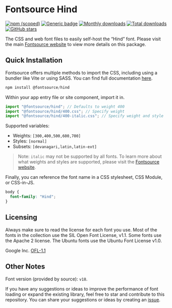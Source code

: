 # Fontsource Hind

[![npm (scoped)](https://img.shields.io/npm/v/@fontsource/hind?color=brightgreen)](https://www.npmjs.com/package/@fontsource/hind) [![Generic badge](https://img.shields.io/badge/fontsource-passing-brightgreen)](https://github.com/fontsource/fontsource) [![Monthly downloads](https://badgen.net/npm/dm/@fontsource/hind)](https://github.com/fontsource/fontsource) [![Total downloads](https://badgen.net/npm/dt/@fontsource/hind)](https://github.com/fontsource/fontsource) [![GitHub stars](https://img.shields.io/github/stars/fontsource/fontsource.svg?style=social&label=Star)](https://github.com/fontsource/fontsource/stargazers)

The CSS and web font files to easily self-host the “Hind” font. Please visit the main [Fontsource website](https://fontsource.org/fonts/hind) to view more details on this package.

## Quick Installation

Fontsource offers multiple methods to import the CSS, including using a bundler like Vite or using SASS. You can find full documentation [here](https://fontsource.org/docs/getting-started/introduction).

```javascript
npm install @fontsource/hind
```

Within your app entry file or site component, import it in.

```javascript
import "@fontsource/hind"; // Defaults to weight 400
import "@fontsource/hind/400.css"; // Specify weight
import "@fontsource/hind/400-italic.css"; // Specify weight and style
```

Supported variables:
- Weights: `[300,400,500,600,700]`
- Styles: `[normal]`
- Subsets: `[devanagari,latin,latin-ext]`

> Note: `italic` may not be supported by all fonts. To learn more about what weights and styles are supported, please visit the [Fontsource website](https://fontsource.org/fonts/hind).

Finally, you can reference the font name in a CSS stylesheet, CSS Module, or CSS-in-JS.

```css
body {
  font-family: "Hind";
}
```

## Licensing
Always make sure to read the license for each font you use. Most of the fonts in the collection use the SIL Open Font License, v1.1. Some fonts use the Apache 2 license. The Ubuntu fonts use the Ubuntu Font License v1.0.

Google Inc.
[OFL-1.1](http://scripts.sil.org/OFL)

## Other Notes
Font version (provided by source): `v18`.

If you have any suggestions or ideas to improve the performance of font loading or expand the existing library, feel free to star and contribute to this repository. You can share your suggestions or ideas by creating an [issue](https://github.com/fontsource/fontsource/issues).